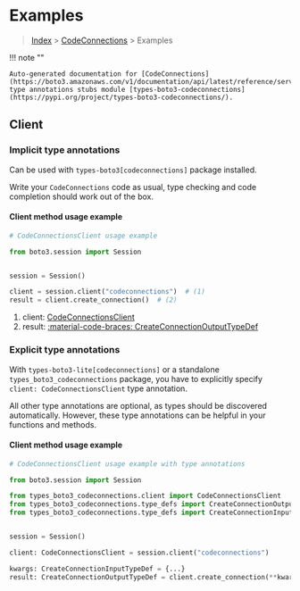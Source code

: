 # Examples

> [Index](../README.md) > [CodeConnections](./README.md) > Examples

!!! note ""

    Auto-generated documentation for [CodeConnections](https://boto3.amazonaws.com/v1/documentation/api/latest/reference/services/codeconnections.html#codeconnections)
    type annotations stubs module [types-boto3-codeconnections](https://pypi.org/project/types-boto3-codeconnections/).

## Client

### Implicit type annotations

Can be used with `types-boto3[codeconnections]` package installed.

Write your `CodeConnections` code as usual,
type checking and code completion should work out of the box.


#### Client method usage example

```python
# CodeConnectionsClient usage example

from boto3.session import Session


session = Session()

client = session.client("codeconnections")  # (1)
result = client.create_connection()  # (2)
```

1. client: [CodeConnectionsClient](./client.md)
2. result: [:material-code-braces: CreateConnectionOutputTypeDef](./type_defs.md#createconnectionoutputtypedef)






### Explicit type annotations

With `types-boto3-lite[codeconnections]`
or a standalone `types_boto3_codeconnections` package, you have to explicitly specify `client: CodeConnectionsClient` type annotation.

All other type annotations are optional, as types should be discovered automatically.
However, these type annotations can be helpful in your functions and methods.


#### Client method usage example

```python
# CodeConnectionsClient usage example with type annotations

from boto3.session import Session

from types_boto3_codeconnections.client import CodeConnectionsClient
from types_boto3_codeconnections.type_defs import CreateConnectionOutputTypeDef
from types_boto3_codeconnections.type_defs import CreateConnectionInputTypeDef


session = Session()

client: CodeConnectionsClient = session.client("codeconnections")

kwargs: CreateConnectionInputTypeDef = {...}
result: CreateConnectionOutputTypeDef = client.create_connection(**kwargs)
```






